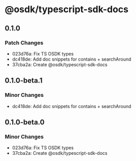 # @osdk/typescript-sdk-docs

## 0.1.0

### Patch Changes

- 023d76a: Fix TS OSDK types
- dc418de: Add doc snippets for contains + searchAround
- 37cba2a: Create @osdk/typescript-sdk-docs

## 0.1.0-beta.1

### Minor Changes

- dc418de: Add doc snippets for contains + searchAround

## 0.1.0-beta.0

### Minor Changes

- 023d76a: Fix TS OSDK types
- 37cba2a: Create @osdk/typescript-sdk-docs
